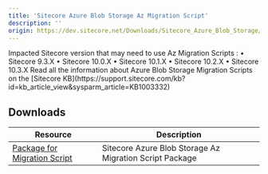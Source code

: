 ```yaml
---
title: 'Sitecore Azure Blob Storage Az Migration Script'
description: ''
origin: https://dev.sitecore.net/Downloads/Sitecore_Azure_Blob_Storage/1x/Sitecore_Azure_Blob_Storage_Az_Migration_Script
---
```


  <Alert variant='warning' mb={4}>
    <AlertIcon />
    Impacted Sitecore version that may need to use Az Migration Scripts :  
    • Sitecore 9.3.X  
    • Sitecore 10.0.X  
    • Sitecore 10.1.X  
    • Sitecore 10.2.X  
    • Sitecore 10.3.X
  </Alert>
  
  <Alert variant='warning' mb={4}>
    <AlertIcon />
    Read all the information about Azure Blob Storage Migration Scripts on the [Sitecore KB](https://support.sitecore.com/kb?id=kb_article_view&sysparm_article=KB1003332)
  </Alert>

## Downloads

| Resource                                                                                                                             | Description                                             |
| ------------------------------------------------------------------------------------------------------------------------------------ | ------------------------------------------------------- |
| [Package for Migration Script](https://sitecoredev.azureedge.net/~/media/D99FCB94CB5E43C2A5B67E0CE00BBD36.ashx?date=20240227T091911) | Sitecore Azure Blob Storage Az Migration Script Package |
